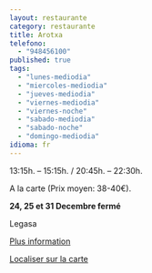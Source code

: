 ```yaml
---
layout: restaurante
category: restaurante
title: Arotxa
telefono: 
  - "948456100"
published: true
tags: 
  - "lunes-mediodia"
  - "miercoles-mediodia"
  - "jueves-mediodia"
  - "viernes-mediodia"
  - "viernes-noche"
  - "sabado-mediodia"
  - "sabado-noche"
  - "domingo-mediodia"
idioma: fr
---
```


13:15h. – 15:15h. / 20:45h. – 22:30h.

A la carte (Prix moyen: 38-40€).

**24, 25 et 31 Decembre fermé**

Legasa

[Plus information](http://www.consorciobertiz.org/consorcio/dondecomer/restaurantes/legasa-es-0-185/restaurante-arotxa.html)

[Localiser sur la carte](https://maps.google.es/maps?q=restaurante+arotxa+legasa&hl=es&sll=43.113641,-1.682539&sspn=0.020395,0.038581&t=h&hq=restaurante+arotxa&hnear=Legasa,+Navarra&z=16&iwloc=A  "Restaurant Arotxa")